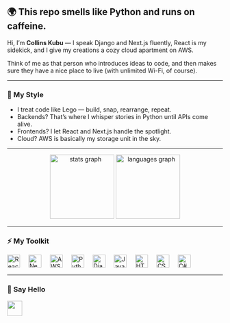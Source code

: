 <h2 align="left">🌍 This repo smells like Python and runs on caffeine.</h2>

<p align="left">
Hi, I’m <b>Collins Kubu</b> — I speak Django and Next.js fluently, React is my sidekick, and I give my creations a cozy cloud apartment on AWS.  

Think of me as that person who introduces ideas to code, and then makes sure they have a nice place to live (with unlimited Wi-Fi, of course).  
</p>

---

### 📖 My Style
- I treat code like Lego — build, snap, rearrange, repeat.  
- Backends? That’s where I whisper stories in Python until APIs come alive.  
- Frontends? I let React and Next.js handle the spotlight.  
- Cloud? AWS is basically my storage unit in the sky.  

---

<div align="center">
  <img src="https://github-readme-stats.vercel.app/api?username=Coll76&show_icons=true&theme=radical" height="150" alt="stats graph"  />
  <img src="https://github-readme-stats.vercel.app/api/top-langs?username=Coll76&layout=compact&theme=radical" height="150" alt="languages graph"  />
</div>

---

### ⚡ My Toolkit
<div align="left">
  <img src="https://cdn.jsdelivr.net/gh/devicons/devicon/icons/react/react-original.svg" height="30" alt="React" />
  <img width="12"/>
  <img src="https://cdn.jsdelivr.net/gh/devicons/devicon/icons/nextjs/nextjs-original.svg" height="30" alt="Next.js" />
  <img width="12"/>
  <img src="https://cdn.jsdelivr.net/gh/devicons/devicon/icons/amazonwebservices/amazonwebservices-original.svg" height="30" alt="AWS" />
  <img width="12"/>
  <img src="https://cdn.jsdelivr.net/gh/devicons/devicon/icons/python/python-original.svg" height="30" alt="Python" />
  <img width="12"/>
  <img src="https://cdn.jsdelivr.net/gh/devicons/devicon/icons/django/django-plain.svg" height="30" alt="Django" />
  <img width="12"/>
  <img src="https://cdn.jsdelivr.net/gh/devicons/devicon/icons/javascript/javascript-original.svg" height="30" alt="JavaScript" />
  <img width="12"/>
  <img src="https://cdn.jsdelivr.net/gh/devicons/devicon/icons/html5/html5-original.svg" height="30" alt="HTML5" />
  <img width="12"/>
  <img src="https://cdn.jsdelivr.net/gh/devicons/devicon/icons/css3/css3-original.svg" height="30" alt="CSS3" />
  <img width="12"/>
  <img src="https://cdn.jsdelivr.net/gh/devicons/devicon/icons/csharp/csharp-original.svg" height="30" alt="C#" />
</div>

---

### 🌟 Say Hello
<div align="left">
  <a href="mailto:collins.kubu@gmail.com" target="_blank">
    <img src="https://img.shields.io/badge/Gmail-D14836?style=for-the-badge&logo=gmail&logoColor=white" height="35"/>
  </a>
</div>
